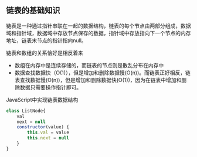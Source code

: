 ## 链表的基础知识

链表是一种通过指针串联在一起的数据结构，链表的每个节点由两部分组成，数据域和指针域，数据域中存放节点保存的数据，指针域中存放指向下一个节点的内存地址，链表末节点的指针指向null。

链表和数组的关系恰好是相反着来

- 数组在内存中是连续存储的，而链表的节点则是散乱分布在内存中
- 数据查找数据快（O(1)），但是增加和删除数据慢(O(n))。而链表正好相反，链表查找数据慢(O(n))，但是增加和删除数据快(O(1))，因为在链表中增加和删除数据只需要操作指针即可。

JavaScript中实现链表数据结构

```javascript
class ListNode{
    val
    next = null
    constructor(value) {
        this.val = value
        this.next = null
    }
}
```

